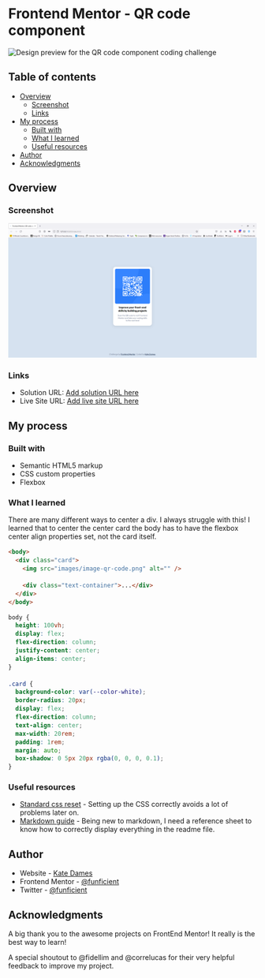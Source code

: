 # Frontend Mentor - QR code component

![Design preview for the QR code component coding challenge](./design/desktop-preview.jpg)

## Table of contents

- [Overview](#overview)
  - [Screenshot](#screenshot)
  - [Links](#links)
- [My process](#my-process)
  - [Built with](#built-with)
  - [What I learned](#what-i-learned)
  - [Useful resources](#useful-resources)
- [Author](#author)
- [Acknowledgments](#acknowledgments)

## Overview

### Screenshot

![Screenshot of desktop solution](/images/screenshot.png)

### Links

- Solution URL: [Add solution URL here](https://github.com/funficient/fem-qr-code)
- Live Site URL: [Add live site URL here](https://funficient.github.io/fem-qr-code/)

## My process

### Built with

- Semantic HTML5 markup
- CSS custom properties
- Flexbox

### What I learned

There are many different ways to center a div. I always struggle with this! I learned that to center the center card the body has to have the flexbox center align properties set, not the card itself.

```html
<body>
  <div class="card">
    <img src="images/image-qr-code.png" alt="" />

    <div class="text-container">...</div>
  </div>
</body>
```

```css
body {
  height: 100vh;
  display: flex;
  flex-direction: column;
  justify-content: center;
  align-items: center;
}

.card {
  background-color: var(--color-white);
  border-radius: 20px;
  display: flex;
  flex-direction: column;
  text-align: center;
  max-width: 20rem;
  padding: 1rem;
  margin: auto;
  box-shadow: 0 5px 20px rgba(0, 0, 0, 0.1);
}
```

### Useful resources

- [Standard css reset](https://piccalil.li/blog/a-modern-css-reset/) - Setting up the CSS correctly avoids a lot of problems later on.
- [Markdown guide](https://www.markdownguide.org/cheat-sheet) - Being new to markdown, I need a reference sheet to know how to correctly display everything in the readme file.

## Author

- Website - [Kate Dames](https://www.funficient.com)
- Frontend Mentor - [@funficient](https://www.frontendmentor.io/profile/funficient)
- Twitter - [@funficient](https://www.twitter.com/funficient)

## Acknowledgments

A big thank you to the awesome projects on FrontEnd Mentor! It really is the best way to learn!

A special shoutout to @fidellim and @correlucas for their very helpful feedback to improve my project.
